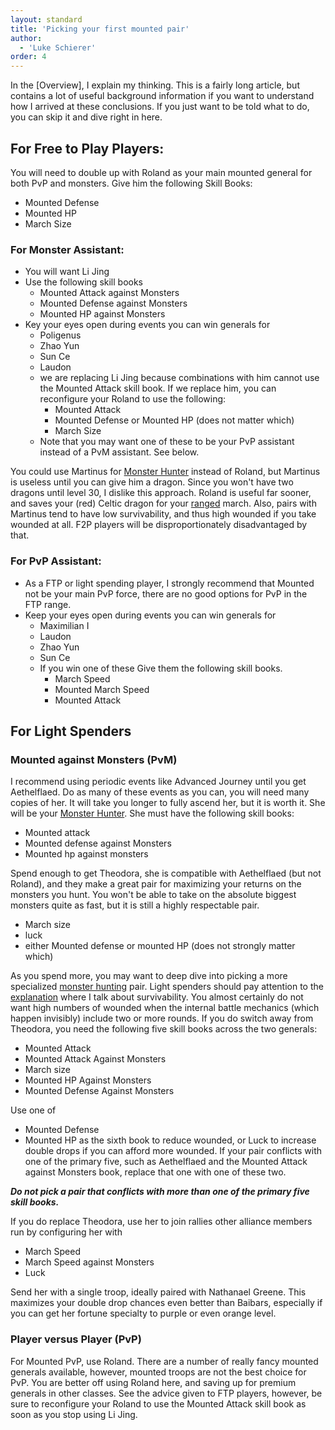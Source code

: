 ```yaml
---
layout: standard
title: 'Picking your first mounted pair'
author:
  - 'Luke Schierer'
order: 4
---
```


<aside class="note">
In the [Overview], I explain my thinking. This is a fairly long article, but
contains a lot of useful background information if you want to understand how
I arrived at these conclusions. If you just want to be told what to do, you
can skip it and dive right in here.

[Overview]: ../overview/

</aside>


## For Free to Play Players:

You will need to double up with Roland as your main mounted general for both
PvP and monsters. Give him the following Skill Books:

- Mounted Defense
- Mounted HP
- March Size

### For Monster Assistant:

- You will want Li Jing
- Use the following skill books
  - Mounted Attack against Monsters
  - Mounted Defense against Monsters
  - Mounted HP against Monsters
- Key your eyes open during events you can win generals for
  - Poligenus
  - Zhao Yun
  - Sun Ce
  - Laudon
  - we are replacing Li Jing because combinations with him cannot use the
    Mounted Attack skill book. If we replace him, you can reconfigure
    your Roland to use the following:
    - Mounted Attack
    - Mounted Defense or Mounted HP (does not matter which)
    - March Size
  - Note that you may want one of these to be your PvP assistant instead of a
    PvM assistant. See below.

You could use Martinus for [Monster Hunter] instead of Roland, but Martinus is useless until you can give him a dragon. Since you won't have two dragons until level 30, I dislike this approach. Roland is useful far sooner, and saves your (red) Celtic dragon for your [ranged] march. Also, pairs with Martinus tend to have low survivability, and thus high wounded if you take wounded at all. F2P players will be disproportionately disadvantaged by that.

[Monster Hunter]: ../pair_picking/monster_hunters/
[ranged]: ../ranged/

### For PvP Assistant:

- As a FTP or light spending player, I strongly recommend that Mounted not
  be your main PvP force, there are no good options for PvP in the FTP
  range.
- Keep your eyes open during events you can win generals for
  - Maximilian I
  - Laudon
  - Zhao Yun
  - Sun Ce
  - If you win one of these Give them the following
    skill books.
    - March Speed
    - Mounted March Speed
    - Mounted Attack

## For Light Spenders

### Mounted against Monsters (PvM)

I recommend using periodic events like Advanced Journey until you get
Aethelflaed. Do as many of these events as you can, you will need many copies
of her. It will take you longer to fully ascend her, but it is worth it. She
will be your [Monster Hunter]. She must have the following skill books:

- Mounted attack
- Mounted defense against Monsters
- Mounted hp against monsters

Spend enough to get Theodora, she is compatible with Aethelflaed (but not
Roland), and they make a great pair for maximizing your returns on the monsters
you hunt. You won't be able to take on the absolute biggest monsters quite as
fast, but it is still a highly respectable pair.

- March size
- luck
- either Mounted defense or mounted HP (does not strongly matter which)

As you spend more, you may want to deep dive into picking a more specialized [monster hunting] pair. Light spenders should pay attention to the [explanation] where I talk about survivability. You almost certainly do not want high numbers of wounded when the internal battle mechanics (which happen invisibly) include two or more rounds. If you do switch away from Theodora, you need the following five skill books across the two generals:

- Mounted Attack
- Mounted Attack Against Monsters
- March size
- Mounted HP Against Monsters
- Mounted Defense Against Monsters

Use one of

- Mounted Defense
- Mounted HP
  as the sixth book to reduce wounded, or Luck to increase double drops if you can afford more wounded. If your pair conflicts with one of the primary five, such as Aethelflaed and the Mounted Attack against Monsters book, replace that one with one of these two.

_**Do not pick a pair that conflicts with more than one of the primary five skill books.**_

If you do replace Theodora, use her to join rallies other alliance members run by configuring her with

- March Speed
- March Speed against Monsters
- Luck

Send her with a single troop, ideally paired with Nathanael Greene. This maximizes your double drop chances even better than Baibars, especially if you can get her fortune specialty to purple or even orange level.

[Monster Hunting]: ../pair_picking/monster_hunters/
[explanation]: ../pair_picking/monster_hunters/#explanation

### Player versus Player (PvP)

For Mounted PvP, use Roland. There are a number of really fancy mounted generals available, however, mounted troops are not the best choice for PvP. You are better off using Roland here, and saving up for premium generals in other classes. See the advice given to FTP players, however, be sure to reconfigure your Roland to use the Mounted Attack skill book as soon as you stop using Li Jing.
